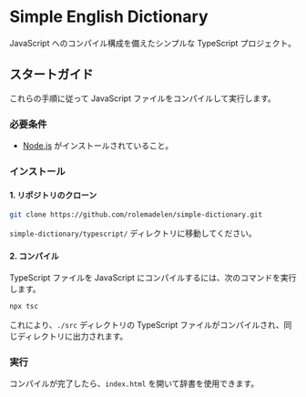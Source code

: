 # Simple English Dictionary

JavaScript へのコンパイル構成を備えたシンプルな TypeScript プロジェクト。

## スタートガイド

これらの手順に従って JavaScript ファイルをコンパイルして実行します。

### 必要条件

- [Node.js](https://nodejs.org/) がインストールされていること。

### インストール

#### 1. リポジトリのクローン

```bash
git clone https://github.com/rolemadelen/simple-dictionary.git
```

`simple-dictionary/typescript/` ディレクトリに移動してください。

#### 2. コンパイル

TypeScript ファイルを JavaScript にコンパイルするには、次のコマンドを実行します。

```sh
npx tsc
```

これにより、`./src` ディレクトリの TypeScript ファイルがコンパイルされ、同じディレクトリに出力されます。

### 実行

コンパイルが完了したら、`index.html` を開いて辞書を使用できます。
